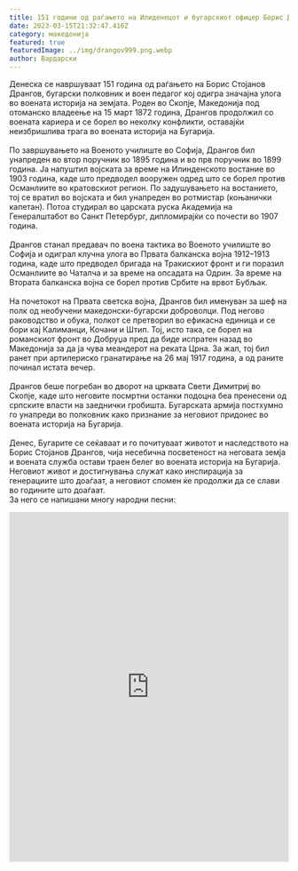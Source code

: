 ```yaml
---
title: 151 години од раѓањето на Илиденецот и бугарскиот офицер Борис Дрангов
date: 2023-03-15T21:32:47.416Z
category: македонија
featured: true
featuredImage: ../img/drangov999.png.webp
author: Вардарски
---
```


<!--StartFragment-->

Денеска се навршуваат 151 година од раѓањето на Борис Стојанов Дрангов, бугарски полковник и воен педагог кој одигра значајна улога во воената историја на земјата. Роден во Скопје, Македонија под отоманско владеење на 15 март 1872 година, Дрангов продолжил со воената кариера и се борел во неколку конфликти, оставајќи неизбришлива трага во воената историја на Бугарија. \
\
По завршувањето на Военото училиште во Софија, Дрангов бил унапреден во втор поручник во 1895 година и во прв поручник во 1899 година. Ја напуштил војската за време на Илинденското востание во 1903 година, каде што предводел вооружен одред што се борел против Османлиите во кратовскиот регион. По задушувањето на востанието, тој се вратил во војската и бил унапреден во ротмистар (коњанички капетан). Потоа студирал во царската руска Академија на Генералштабот во Санкт Петербург, дипломирајќи со почести во 1907 година. \
\
Дрангов станал предавач по воена тактика во Военото училиште во Софија и одиграл клучна улога во Првата балканска војна 1912–1913 година, каде што предводел бригада на Тракискиот фронт и ги поразил Османлиите во Чаталча и за време на опсадата на Одрин. За време на Втората балканска војна се борел против Србите на врвот Бубљак. \
\
На почетокот на Првата светска војна, Дрангов бил именуван за шеф на полк од необучени македонски-бугарски доброволци. Под негово раководство и обука, полкот се претворил во ефикасна единица и се бори кај Калиманци, Кочани и Штип. Тој, исто така, се борел на романскиот фронт во Добруџа пред да биде испратен назад во Македонија за да ја чува меандерот на реката Црна. За жал, тој бил ранет при артилериско гранатирање на 26 мај 1917 година, а од раните починал истата вечер. \
\
Дрангов беше погребан во дворот на црквата Свети Димитриј во Скопје, каде што неговите посмртни останки подоцна беа пренесени од српските власти на заеднички гробишта. Бугарската армија постхумно го унапреди во полковник како признание за неговиот придонес во воената историја на Бугарија. \
\
Денес, Бугарите се сеќаваат и го почитуваат животот и наследството на Борис Стојанов Дрангов, чија несебична посветеност на неговата земја и воената служба остави траен белег во воената историја на Бугарија. Неговиот живот и достигнувања служат како инспирација за генерациите што доаѓаат, а неговиот спомен ќе продолжи да се слави во годините што доаѓаат. \
За него се напишани многу народни песни:

<iframe width="100%" height="630" src="https://www.youtube.com/embed/embZmQy0ObQ" title="Гордеј се мајко Македонијо ! Неофицијална химна на 11та македонска дивизија" frameborder="0" allow="accelerometer; autoplay; clipboard-write; encrypted-media; gyroscope; picture-in-picture; web-share" allowfullscreen></iframe>

<!--EndFragment-->
